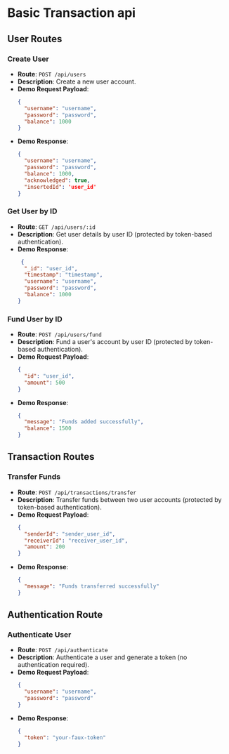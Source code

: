 # Basic Transaction api

## User Routes

### Create User

- **Route**: `POST /api/users`
- **Description**: Create a new user account.
- **Demo Request Payload**:
  ```json
  {
    "username": "username",
    "password": "password",
    "balance": 1000
  }
  ```
- **Demo Response**:
  ```json
  {
    "username": "username",
    "password": "password",
    "balance": 1000,
    "acknowledged": true,
    "insertedId": 'user_id'
  }
  ```

### Get User by ID

- **Route**: `GET /api/users/:id`
- **Description**: Get user details by user ID (protected by token-based authentication).
- **Demo Response**:
  ```json
   {
    "_id": "user_id",
    "timestamp": "timestamp",
    "username": "username",
    "password": "password",
    "balance": 1000
  }
  ```

### Fund User by ID

- **Route**: `POST /api/users/fund`
- **Description**: Fund a user's account by user ID (protected by token-based authentication).
- **Demo Request Payload**:
  ```json
  {
    "id": "user_id",
    "amount": 500
  }
  ```
- **Demo Response**:
  ```json
  {
    "message": "Funds added successfully",
    "balance": 1500
  }
  ```

## Transaction Routes

### Transfer Funds

- **Route**: `POST /api/transactions/transfer`
- **Description**: Transfer funds between two user accounts (protected by token-based authentication).
- **Demo Request Payload**:
  ```json
  {
    "senderId": "sender_user_id",
    "receiverId": "receiver_user_id",
    "amount": 200
  }
  ```
- **Demo Response**:
  ```json
  {
    "message": "Funds transferred successfully"
  }
  ```

## Authentication Route

### Authenticate User

- **Route**: `POST /api/authenticate`
- **Description**: Authenticate a user and generate a token (no authentication required).
- **Demo Request Payload**:
  ```json
  {
    "username": "username",
    "password": "password"
  }
  ```
- **Demo Response**:
  ```json
  {
    "token": "your-faux-token"
  }
  ```
